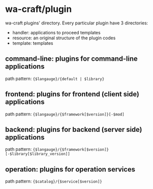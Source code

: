 # wa-craft/plugin

wa-craft plugins' directory.
Every particular plugin have 3 directories:
- handler: applications to proceed templates
- resource: an original structure of the plugin codes
- template: templates

## command-line: plugins for command-line applications
path pattern:
`{$langauge}/{default | $library}`

## frontend: plugins for frontend (client side) applications
path pattern:
`{$langauge}/{$framework[$version]}[-$mod]`

## backend: plugins for backend (server side) applications
path pattern:
`{$langauge}/{$framework[$version]}[-$library[$library_version]]`

## operation: plugins for operation services
path pattern:
`{$catalog}/{$service[$version]}`